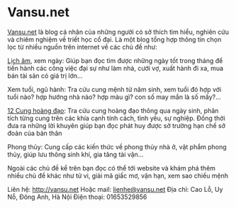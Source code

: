 # Vansu.net
<a href="http://vansu.net/">Vansu.net</a> là blog cá nhân của những người có sở thích tìm hiểu, nghiên cứu và chiêm nghiệm về triết học cổ đại. Là một blog tổng hợp thông tin chọn lọc từ nhiều nguồn trên internet về các chủ đề như:

<a href="http://vansu.net/lich-am-duong.html">Lịch âm</a>, xem ngày: Giúp bạn đọc tìm được những ngày tốt trong tháng để tiến hành các công việc đại sự như làm nhà, cưới vợ, xuất hành đi xa, mua bán tài sản có giá trị lớn…

Xem tuổi, ngũ hành: Tra cứu cung mệnh từ năm sinh, xem tuổi đó hợp với tuổi nào? hợp hướng nhà nào? hợp màu gì? con số may mắn là số mấy?...

<a href="http://vansu.net/12-cung-hoang-dao.html">12 Cung hoàng đạo</a>: Tra cứu cung hoàng đạo thông qua ngày sinh, phân tích từng cung trên các khía cạnh tính cách, tình yêu, sự nghiệp. Đồng thời đưa ra những lời khuyên giúp bạn đọc phát huy được sở trường hạn chế sở đoản của bản thân

Phong thủy: Cung cấp các kiến thức về phong thủy nhà ở, vật phẩm phong thủy, giúp lưu thông sinh khí, gia tăng tài vận…

Ngoài các chủ đề kể trên bạn đọc có thể tới website và khám phá thêm nhiều chủ đề khác như tử vi, giải mã giấc mơ, vận hạn, xem sao chiếu mệnh

Liên hệ: http://vansu.net
Hoặc mail: lienhe@vansu.net
Địa chỉ: Cao Lỗ, Uy Nỗ, Đông Anh, Hà Nội
Điện thoại: 01653529856
